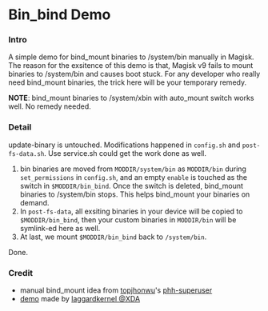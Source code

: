 # Bin_bind Demo

### Intro

A simple demo for bind_mount binaries to /system/bin manually in Magisk. The reason for the exsitence of this demo is that, Magisk v9 fails to mount binaries to /system/bin and causes boot stuck. For any developer who really need bind_mount binaries, the trick here will be your temporary remedy.

**NOTE**: bind_mount binaries to /system/xbin with auto_mount switch works well. No remedy needed.

### Detail

update-binary is untouched. Modifications happened in `config.sh` and `post-fs-data.sh`. Use service.sh could get the work done as well. 

1. bin binaries are moved from `MODDIR/system/bin` as `MODDIR/bin` during `set_permissions` in `config.sh`, and an empty `enable` is touched as the switch in `$MODDIR/bin_bind`. Once the switch is deleted, bind_mount binaries to /system/bin stops. This helps bind_mount your binaries on demand. 
2. In `post-fs-data`, all exsiting binaries in your device will be copied to `$MODDIR/bin_bind`, then your custom binaries in `MODDIR/bin` will be symlink-ed here as well. 
3. At last, we mount `$MODDIR/bin_bind` back to `/system/bin`. 

Done.

### Credit
- manual bind_mount idea from [topjhonwu](https://github.com/topjohnwu)'s [phh-superuser](https://github.com/Magisk-Modules-Repo/phh-superuser) 
- [demo](https://github.com/laggardkernel/magisk-module-template/tree/bin_bind_demo) made by [laggardkernel @XDA](http://forum.xda-developers.com/member.php?u=7897801)
